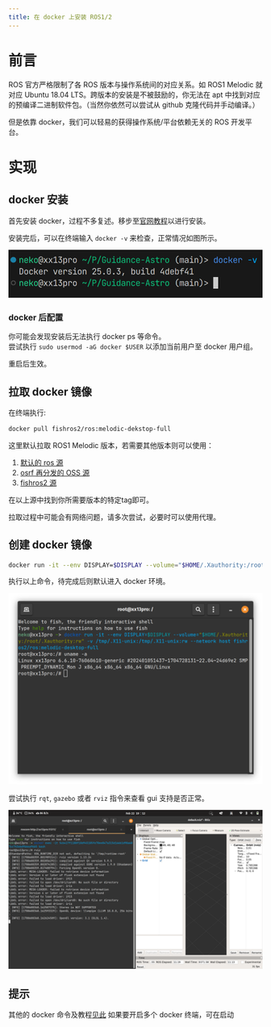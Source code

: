 ```yaml
---
title: 在 docker 上安装 ROS1/2 
---
```


# 前言

ROS 官方严格限制了各 ROS 版本与操作系统间的对应关系。如 ROS1 Melodic 就对应 Ubuntu 18.04 LTS。跨版本的安装是不被鼓励的，你无法在 apt 中找到对应的预编译二进制软件包。（当然你依然可以尝试从 github 克隆代码并手动编译。）

但是依靠 docker，我们可以轻易的获得操作系统/平台依赖无关的 ROS 开发平台。

# 实现

## docker 安装

首先安装 docker，过程不多复述。移步至[官网教程](https://docs.docker.com/desktop/install/linux-install/)以进行安装。

安装完后，可以在终端输入 `docker -v` 来检查，正常情况如图所示。

![docker-version](../../../assets/images/docker-ros-installing/docker-version.png)

### docker 后配置

你可能会发现安装后无法执行 docker ps 等命令。  
尝试执行 `sudo usermod -aG docker $USER` 以添加当前用户至 docker 用户组。  

重启后生效。

## 拉取 docker 镜像

在终端执行:

```bash
docker pull fishros2/ros:melodic-dekstop-full
```

这里默认拉取 ROS1 Melodic 版本，若需要其他版本则可以使用：

1. [默认的 ros 源](https://hub.docker.com/_/ros/tags)
2. [osrf 再分发的 OSS 源](https://hub.docker.com/r/osrf/ros/tags)
3. [fishros2 源](https://hub.docker.com/r/fishros2/ros/tags)

在以上源中找到你所需要版本的特定tag即可。

拉取过程中可能会有网络问题，请多次尝试，必要时可以使用代理。

## 创建 docker 镜像

```bash
docker run -it --env DISPLAY=$DISPLAY --volume="$HOME/.Xauthority:/root/.Xauthority:rw" -v /tmp/.X11-unix:/tmp/.X11-unix:rw --network host fishros2/ros:melodic-desktop-full
```

执行以上命令，待完成后则默认进入 docker 环境。

![docker-terminal](../../../assets/images/docker-ros-installing/docker-terminal.png)

尝试执行 `rqt`, `gazebo` 或者 `rviz` 指令来查看 gui 支持是否正常。

![d-r](../../../assets/images/docker-ros-installing/docker-rviz.png)

## 提示

其他的 docker 命令及教程[见此](https://www.runoob.com/docker/docker-container-usage.html)
如果要开启多个 docker 终端，可在启动